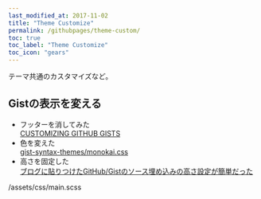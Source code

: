 ```yaml
---
last_modified_at: 2017-11-02
title: "Theme Customize"
permalink: /githubpages/theme-custom/
toc: true
toc_label: "Theme Customize"
toc_icon: "gears"
---
```

テーマ共通のカスタマイズなど。

## Gistの表示を変える
+ フッターを消してみた  
[CUSTOMIZING GITHUB GISTS](http://codersblock.com/blog/customizing-github-gists/)
+ 色を変えた  
[gist-syntax-themes/monokai.css](https://github.com/lonekorean/gist-syntax-themes/blob/master/stylesheets/monokai.css)
+ 高さを固定した  
[ブログに貼りつけたGitHub/Gistのソース埋め込みの高さ設定が簡単だった](http://pineplanter.moo.jp/non-it-salaryman/2016/08/24/blog-source-gist-height/)

/assets/css/main.scss
<script src="https://gist.github.com/laureltreetop/468e23f74d085c8436137e54141e5d1d.js"></script>